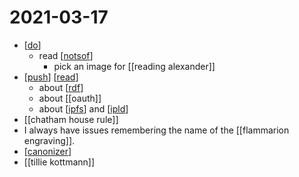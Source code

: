 # 2021-03-17

- [[do]]
  - read [[notsof]]
    - pick an image for [[reading alexander]]
- [[push]] [[read]]
  - about [[rdf]]
  - about [[oauth]]
  - about [[ipfs]] and [[ipld]]
- [[chatham house rule]]
- I always have issues remembering the name of the [[flammarion engraving]].
- [[canonizer]]
- [[tillie kottmann]]

[//begin]: # "Autogenerated link references for markdown compatibility"
[do]: ../do "Do"
[notsof]: ../notsof "Notsof"
[push]: ../push "Push"
[read]: ../read "Read"
[rdf]: ../rdf "RDF"
[ipfs]: ../ipfs "Ipfs"
[ipld]: ../ipld "Ipld"
[canonizer]: ../canonizer "canonizer"
[//end]: # "Autogenerated link references"